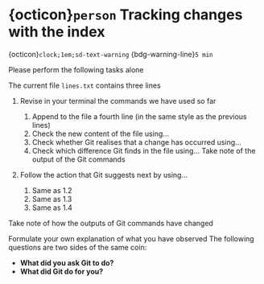 
# {octicon}`person` Tracking changes with the index
{octicon}`clock;1em;sd-text-warning` {bdg-warning-line}`5 min`

Please perform the following tasks alone

The current file `lines.txt` contains three lines

1. Revise in your terminal the commands we have used so far
    1. Append to the file a fourth line (in the same style as the previous lines)
    1. Check the new content of the file using...
    1. Check whether Git realises that a change has occurred using...
    1. Check which difference Git finds in the file using...
Take note of the output of the Git commands

2. Follow the action that Git suggests next by using...
    1. Same as 1.2
    1. Same as 1.3
    1. Same as 1.4

Take note of how the outputs of Git commands have changed

Formulate your own explanation of what you have observed
The following questions are two sides of the same coin:
* **What did you ask Git to do?**
* **What did Git do for you?**